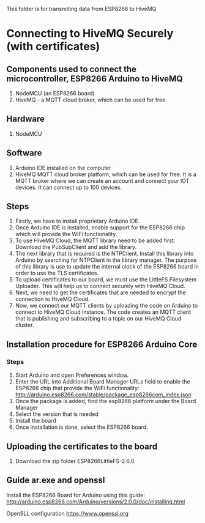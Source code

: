 This folder is for transmiting data from ESP8266 to HiveMQ
# Connecting to HiveMQ Securely (with certificates)
## Components used to connect the microcontroller, ESP8266 Arduino to HiveMQ 
1. NodeMCU (an ESP8266 board)
2. HiveMQ - a MQTT cloud broker, which can be used for free

## Hardware 
1. NodeMCU 

## Software
1. Arduino IDE installed on the computer
2. HiveMQ MQTT cloud broker platform, which can be used for free. It is a MQTT broker where we can create an account and connect your IOT devices. It can connect up to 100 devices.

## Steps
1. Firstly, we have to install proprietary Arduino IDE.
2. Once Arduino IDE is installed, enable support for the ESP8266 chip which will provide the WiFi functionality.
3. To use HiveMQ Cloud, the MQTT library need to be added first. Download the PubSubClient and add the library.
4. The next library that is required is the NTPClient. Install this library into Arduino by searching for NTPClient in the library manager. The purpose of this library is use to update the internal clock of the ESP8266 board in order to use the TLS certificates.
5. To upload certificates to our board, we must use the LittleFS Filesystem Uploader. This will help us to connect securely with HiveMQ Cloud. 
6. Next, we need to get the certificates that are needed to encrypt the connection to HiveMQ Cloud. 
7. Now, we connect our MQTT clients by uploading the code on Arduino to connect to HiveMQ Cloud instance. The code creates an MQTT client that is publishing and subscribing to a topic on our HiveMQ Cloud cluster. 

## Installation procedure for ESP8266 Arduino Core
### Steps
1. Start Arduino and open Preferences window.
2. Enter the URL into Additional Board Manager URLs field to enable the ESP8266 chip that provide the WiFi functionality: http://arduino.esp8266.com/stable/package_esp8266com_index.json
3. Once the package is added, find the esp8266 platform under the Board Manager
4. Select the version that is needed
5. Install the board
6. Once installation is done, select the ESP8266 board.

## Uploading the certificates to the board
1. Download the zip folder ESP8266LittleFS-2.6.0. 
## Guide ar.exe and openssl
Install the ESP8266 Board for Arduino using this guide: http://arduino.esp8266.com/Arduino/versions/2.0.0/doc/installing.html

OpenSLL configuration https://www.openssl.org
